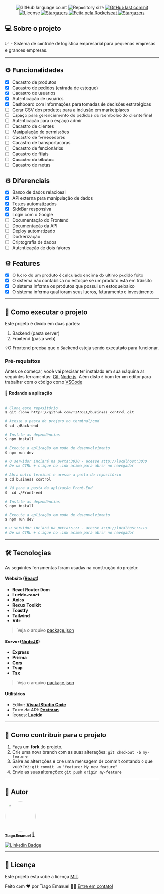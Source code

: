 
<p align="center">
  <img alt="GitHub language count" src="https://img.shields.io/github/languages/count/TIAGOLL/business_control?color=%2304D361">

  <img alt="Repository size" src="https://img.shields.io/github/repo-size/TIAGOLL/business_control">

  
  <a href="https://github.com/TIAGOLL/business_control/commits/main">
    <img alt="GitHub last commit" src="https://img.shields.io/github/last-commit/TIAGOLL/business_control">
  </a>
    
   <img alt="License" src="https://img.shields.io/badge/license-MIT-brightgreen">
   <a href="https://github.com/TIAGOLL/business_control/stargazers">
    <img alt="Stargazers" src="https://img.shields.io/github/stars/TIAGOLL/business_control?style=social">
  </a>

  <a href="https://www.tiagoll.vercel.app/">
    <img alt="Feito pela Rocketseat" src="https://img.shields.io/badge/feito%20por-Tiago-%237519C1">
  </a>
  
  <a href="https://www.tiagoll.vercel.app/">
    <img alt="Stargazers" src="https://img.shields.io/badge/Portfólio-%237159c1?style=flat&logo=ghost">
    </a>
  
 
</p>


## 💻 Sobre o projeto

 📈 - Sistema de controle de logística empresarial para pequenas empresas e grandes empresas.

---

## ⚙️ Funcionalidades

- [x] Cadastro de produtos
- [x] Cadastro de pedidos (entrada de estoque)
- [x] Cadastro de usuários
- [x] Autenticação de usuários
- [x] Dashboard com informações para tomadas de decisões estratégicas
- [ ] Gerar CSV dos produtos para a inclusão em marketplaces
- [ ] Espaço para gerenciamento de pedidos de reembolso do cliente final
- [ ] Autenticação para o espaço admin
- [ ] Cadastro de clientes
- [ ] Manipulação de permissões
- [ ] Cadastro de fornecedores
- [ ] Cadastro de transportadoras
- [ ] Cadastro de funcionários
- [ ] Cadastro de filiais
- [ ] Cadastro de tributos
- [ ] Cadastro de metas

## ⚙️ Diferenciais

- [x] Banco de dados relacional
- [x] API externa para manipulação de dados
- [x] Testes automatizados
- [x] SideBar responsiva
- [x] Login com o Google
- [ ] Documentação do Frontend
- [ ] Documentação da API
- [ ] Deploy automatizado
- [ ] Dockerização
- [ ] Criptografia de dados
- [ ] Autenticação de dois fatores

## ⚙️ Features

- [x] O lucro de um produto é calculado encima do ultimo pedido feito
- [x] O sistema não contabiliza no estoque se um produto está em trânsito
- [x] O sistema informa os produtos que possui um estoque baixo
- [x] O sistema informa qual foram seus lucros, faturamento e investimento

---

## 🚀 Como executar o projeto

Este projeto é divido em duas partes:
1. Backend (pasta server) 
2. Frontend (pasta web)

💡O Frontend precisa que o Backend esteja sendo executado para funcionar.

### Pré-requisitos

Antes de começar, você vai precisar ter instalado em sua máquina as seguintes ferramentas:
[Git](https://git-scm.com), [Node.js](https://nodejs.org/en/). 
Além disto é bom ter um editor para trabalhar com o código como [VSCode](https://code.visualstudio.com/)

#### 🎲 Rodando a aplicação

```bash

# Clone este repositório
$ git clone https://github.com/TIAGOLL/business_control.git

# Acesse a pasta do projeto no terminal/cmd
$ cd ./Back-end

# Instale as dependências
$ npm install

# Execute a aplicação em modo de desenvolvimento
$ npm run dev

# O servidor inciará na porta:3030 - acesse http://localhost:3030 
# De um CTRL + clique no link acima para abrir no navegador

# Abra outro terminal e acesse a pasta do repositório
$ cd business_control

# Vá para a pasta da aplicação Front-End
$  cd ./Front-end

# Instale as dependências
$ npm install

# Execute a aplicação em modo de desenvolvimento
$ npm run dev

# O servidor inciará na porta:5173 - acesse http://localhost:5173
# De um CTRL + clique no link acima para abrir no navegador

```

---

## 🛠 Tecnologias

As seguintes ferramentas foram usadas na construção do projeto:

#### **Website**  ([React](https://reactjs.org/))

-   **React Router Dom**
-   **Lucide-react**
-   **Axios**
-   **Redux Toolkit**
-   **Toastfy**
-   **Tailwind**
-   **Vite**

> Veja o arquivo  [package.json](https://github.com/TIAGOLL/business_control/blob/main/Front-end/package.json)

#### **Server**  ([NodeJS](https://nodejs.org/en/))

-   **Express**
-   **Prisma**
-   **Cors**
-   **Tsup**
-   **Tsx**

> Veja o arquivo  [package.json](https://github.com/TIAGOLL/business_control/blob/main/Back-end/package.json)


#### [](https://github.com/TIAGOLL/Ecoleta#utilit%C3%A1rios)**Utilitários**


-   Editor:  **[Visual Studio Code](https://code.visualstudio.com/)**
-   Teste de API:  **[Postman](https://www.postman.com/)**
-   Ícones:  **[Lucide](https://lucide.dev/icons/)**


---

## 💪 Como contribuir para o projeto

1. Faça um **fork** do projeto.
2. Crie uma nova branch com as suas alterações: `git checkout -b my-feature`
3. Salve as alterações e crie uma mensagem de commit contando o que você fez: `git commit -m "feature: My new feature"`
4. Envie as suas alterações: `git push origin my-feature`

---

## 🦸 Autor

<a href="https://www.tiagoll.vercel.app/">
 <img style="border-radius: 50%;" src="https://avatars.githubusercontent.com/u/107972949?v=4" width="100px;" alt=""/>
 <br />
 <sub><b>Tiago Emanuel</b></sub></a> <a href="https://www.tiagoll.vercel.app/" title="Portfólio">🚀</a>
 <br />

[![Linkedin Badge](https://img.shields.io/badge/-Tiago-blue?style=flat-square&logo=Linkedin&logoColor=white&link=https://www.linkedin.com/in/tiago-emanuel-de-lima)](https://www.linkedin.com/in/tiago-emanuel-de-lima)

---

## 📝 Licença

Este projeto esta sobe a licença [MIT](./LICENSE).

Feito com ❤️ por Tiago Emanuel 👋🏽 [Entre em contato!](https://www.linkedin.com/in/tiago-emanuel-de-lima)